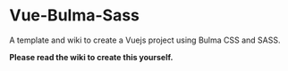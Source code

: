 # Vue-Bulma-Sass
A template and wiki to create a Vuejs project using Bulma CSS and SASS.

**Please read the wiki to create this yourself.**
